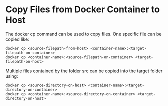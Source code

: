 # Copy Files from Docker Container to Host 

The docker cp command can be used to copy files. One specific file can be copied like:

```closure
docker cp <source-filepath-from-host> <container-name>:<target-filepath-on-container>
docker cp <container-name>:<source-filepath-on-container> <target-filepath-on-host>
```

Multiple files contained by the folder src can be copied into the target folder using:

```closure
docker cp <source-directory-on-host> <container-name>:<target-directory-on-container>
docker cp <container-name>:<source-directory-on-container> <target-directory-on-host>
```

